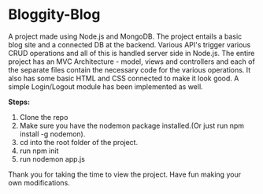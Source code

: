 # Bloggity-Blog
A project made using Node.js and MongoDB. The project entails a basic blog site and a connected DB at the backend. Various API's trigger various CRUD operations and all of this is handled server side in Node.js. The entire project has an MVC Architecture - model, views and controllers and each of the separate files contain the necessary code for the various operations. It also has some basic HTML and CSS connected to make it look good. A simple Login/Logout module has been implemented as well.

**Steps:**
  1. Clone the repo
  2. Make sure you have the nodemon package installed.(Or just run npm install -g nodemon).
  3. cd into the root folder of the project.
  4. run npm init
  5. run nodemon app.js

Thank you for taking the time to view the project. Have fun making your own modifications.
